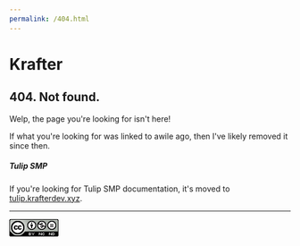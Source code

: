 ```yaml
---
permalink: /404.html
---
```


# Krafter

## 404. Not found.


Welp, the page you're looking for isn't here! 

If what you're looking for was linked to awile ago, then I've likely removed it since then.


##### Tulip SMP

If you're looking for Tulip SMP documentation, it's moved to [tulip.krafterdev.xyz](https://tulip.krafterdev.xyz/).

---

[![Licensed Under The CC-BY-NC-ND 4.0 License](/src/CC-BY-NC-ND.png)](https://creativecommons.org/licenses/by-nc-nd/4.0/)
